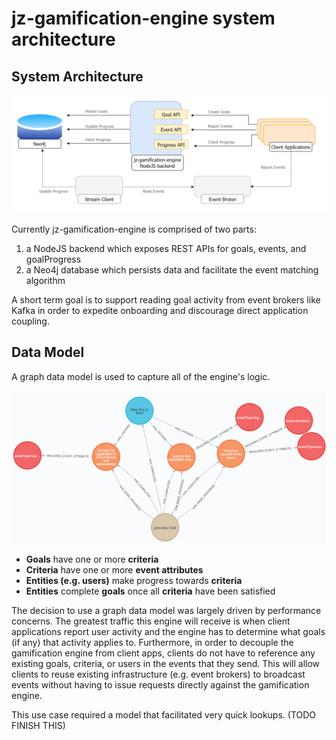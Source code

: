 # jz-gamification-engine system architecture

## System Architecture

![jz-gamification-engine architecture](./jz-gamification-engine-architecture.png)

Currently jz-gamification-engine is comprised of two parts:

1. a NodeJS backend which exposes REST APIs for goals, events, and goalProgress
2. a Neo4j database which persists data and facilitate the event matching algorithm

A short term goal is to support reading goal activity from event brokers like Kafka in order to expedite onboarding and discourage direct application coupling.

## Data Model

A graph data model is used to capture all of the engine's logic.

![Graph Data Model](./graph.png)

- **Goals** have one or more **criteria**
- **Criteria** have one or more **event attributes**
- **Entities (e.g. users)** make progress towards **criteria**
- **Entities** complete **goals** once all **criteria** have been satisfied

The decision to use a graph data model was largely driven by performance concerns. The greatest traffic this engine will receive is when client applications report user activity and the engine has to determine what goals (if any) that activity applies to. Furthermore, in order to decouple the gamification engine from client apps, clients do not have to reference any existing goals, criteria, or users in the events that they send. This will allow clients to reuse existing infrastructure (e.g. event brokers) to broadcast events without having to issue requests directly against the gamification engine.

This use case required a model that facilitated very quick lookups. (TODO FINISH THIS)